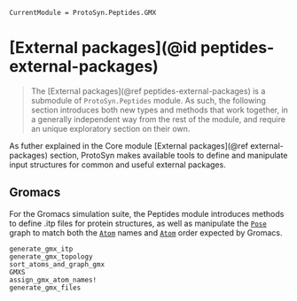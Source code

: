 ```@meta
CurrentModule = ProtoSyn.Peptides.GMX
```

# [External packages](@id peptides-external-packages)

> The [External packages](@ref peptides-external-packages) is a submodule of `ProtoSyn.Peptides` module. As such, the following section introduces both new types and methods that work together, in a generally independent way from the rest of the module, and require an unique exploratory section on their own.

As futher explained in the Core module [External packages](@ref external-packages) section, ProtoSyn makes available tools to define and manipulate input structures for common and useful external packages.

## Gromacs

For the Gromacs simulation suite, the Peptides module introduces methods to define .itp files for protein structures, as well as manipulate the [`Pose`](@ref) graph to match both the [`Atom`](@ref) names and [`Atom`](@ref) order expected by Gromacs. 

```@docs
generate_gmx_itp
generate_gmx_topology
sort_atoms_and_graph_gmx
GMXS
assign_gmx_atom_names!
generate_gmx_files
```